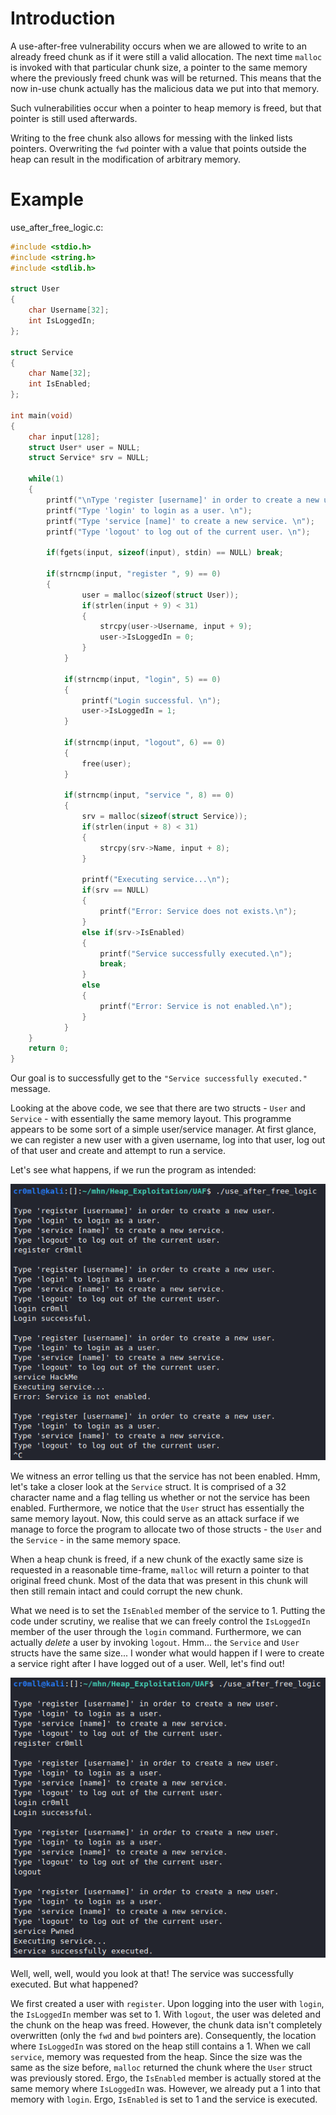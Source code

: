 # Introduction

A use-after-free vulnerability occurs when we are allowed to write to an already freed chunk as if it were still a valid allocation. The next time `malloc` is invoked with that particular chunk size, a pointer to the same memory where the previously freed chunk was will be returned. This means that the now in-use chunk actually has the malicious data we put into that memory.

Such vulnerabilities occur when a pointer to heap memory is freed, but that pointer is still used afterwards.

Writing to the free chunk also allows for messing with the linked lists pointers. Overwriting the `fwd` pointer with a value that points outside the heap can result in the modification of arbitrary memory.

# Example

use_after_free_logic.c:
```cpp
#include <stdio.h>
#include <string.h>
#include <stdlib.h>

struct User
{
	char Username[32];
	int IsLoggedIn;
};

struct Service
{
	char Name[32];
	int IsEnabled;
};

int main(void)
{
	char input[128];
	struct User* user = NULL;
	struct Service* srv = NULL;
	
	while(1)
	{
		printf("\nType 'register [username]' in order to create a new user.\n");
		printf("Type 'login' to login as a user. \n");
		printf("Type 'service [name]' to create a new service. \n");
		printf("Type 'logout' to log out of the current user. \n");
		
		if(fgets(input, sizeof(input), stdin) == NULL) break;
		
		if(strncmp(input, "register ", 9) == 0) 
		{
     			user = malloc(sizeof(struct User));
      			if(strlen(input + 9) < 31) 
      			{
        			strcpy(user->Username, input + 9);
        			user->IsLoggedIn = 0;
      			}
    		}
    		
    		if(strncmp(input, "login", 5) == 0)
    		{
    			printf("Login successful. \n");
    			user->IsLoggedIn = 1;
    		}
    		
    		if(strncmp(input, "logout", 6) == 0)
    		{
    			free(user);
    		}
    		
    		if(strncmp(input, "service ", 8) == 0)
    		{
    			srv = malloc(sizeof(struct Service));
      			if(strlen(input + 8) < 31) 
      			{
        			strcpy(srv->Name, input + 8);
      			}
      			
      			printf("Executing service...\n");
    			if(srv == NULL)
    			{
    				printf("Error: Service does not exists.\n");
    			}
    			else if(srv->IsEnabled)
    			{
    				printf("Service successfully executed.\n");
    				break;
    			}
    			else
    			{
    				printf("Error: Service is not enabled.\n");
    			}		
    		}
	}
	return 0;
}
```

Our goal is to successfully get to the `"Service successfully executed."` message.

Looking at the above code, we see that there are two structs - `User` and `Service` - with essentially the same memory layout. This programme appears to be some sort of a simple user/service manager. At first glance, we can register a new user with a given username, log into that user, log out of that user and create and attempt to run a service. 

Let's see what happens, if we run the program as intended:

![](Resources/Source%20Files/UAF_regular.png)

We witness an error telling us that the service has not been enabled. Hmm, let's take a closer look at the `Service` struct. It is comprised of a 32 character name and a flag telling us whether or not the service has been enabled. Furthermore, we notice that the `User` struct has essentially the same memory layout. Now, this could serve as an attack surface if we manage to force the program to allocate two of those structs - the `User` and the `Service` - in the same memory space.

When a heap chunk is freed, if a new chunk of the exactly same size is requested in a reasonable time-frame, `malloc` will return a pointer to that original freed chunk. Most of the data that was present in this chunk will then still remain intact and could corrupt the new chunk. 

What we need is to set the `IsEnabled` member of the service to 1. Putting the code under scrutiny, we realise that we can freely control the `IsLoggedIn` member of the user through the `login` command. Furthermore, we can actually *delete* a user by invoking `logout`. Hmm... the `Service` and `User` structs have the same size... I wonder what would happen if I were to create a service right after I have logged out of a user. Well, let's find out!

![](Resources/Source%20Files/UAF_pwn.png)

Well, well, well, would you look at that! The service was successfully executed. But what happened?

We first created a user with `register`. Upon logging into the user with `login`, the `IsLoggedIn` member was set to 1. With `logout`, the user was deleted and the chunk on the heap was freed. However, the chunk data isn't completely overwritten (only the `fwd` and `bwd` pointers are). Consequently, the location where `IsLoggedIn` was stored on the heap still contains a 1. When we call `service`, memory was requested from the heap. Since the size was the same as the size before, `malloc` returned the chunk where the `User` struct was previously stored. Ergo, the `IsEnabled` member is actually stored at the same memory where `IsLoggedIn` was. However, we already put a 1 into that memory with `login`. Ergo, `IsEnabled` is set to 1 and the service is executed.
